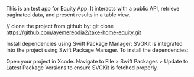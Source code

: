This is an test app for Equity App. It interacts with a public API, retrieve paginated data, and present results in a table view.

// clone the project from github by: 
git clone https://github.com/ayemereodia2/take-home-equity.git

Install dependencies using Swift Package Manager: SVGKit is integrated into the project using Swift Package Manager. To install the dependencies:

Open your project in Xcode.
Navigate to File > Swift Packages > Update to Latest Package Versions to ensure SVGKit is fetched properly.
